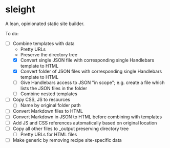sleight
=======

A lean, opinionated static site builder.

To do:

- [ ] Combine templates with data
  - Pretty URLs
  - Preserve the directory tree
  - [x] Convert single JSON file with corresponding single Handlebars template to HTML
  - [x] Convert folder of JSON files with corresponding single Handlebars template to HTML
  - [ ] Give Handlebars access to JSON "in scope"; e.g. create a file which lists the JSON files in the folder
  - [ ] Combine nested templates
- [ ] Copy CSS, JS to resources
  - [ ] Name by original folder path
- [ ] Convert Markdown files to HTML
- [ ] Convert Markdown in JSON to HTML before combining with templates
- [ ] Add JS and CSS references automatically based on original location
- [ ] Copy all other files to _output preserving directory tree
  - [ ] Pretty URLs for HTML files
- [ ] Make generic by removing recipe site-specific data
